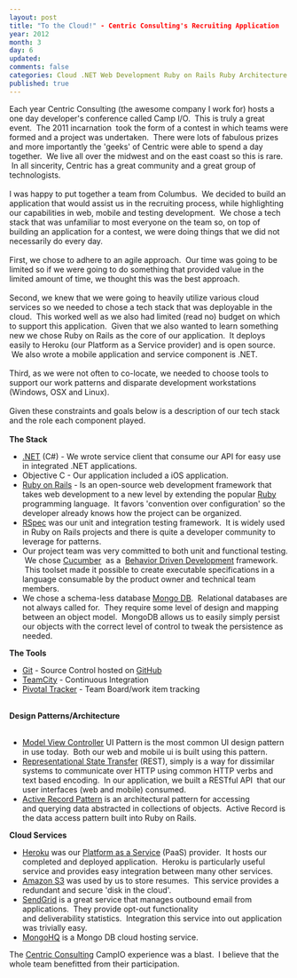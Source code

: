 ```yaml
---
layout: post
title: "To the Cloud!" - Centric Consulting's Recruiting Application
year: 2012
month: 3
day: 6
updated: 
comments: false
categories: Cloud .NET Web Development Ruby on Rails Ruby Architecture Agile
published: true
---
```

Each year Centric Consulting (the awesome company I work for) hosts a one day developer's conference called Camp I/O. &nbsp;This is truly a great event. &nbsp;The 2011 incarnation &nbsp;took the form of a contest in which teams were formed and a project was undertaken. &nbsp;There were lots of fabulous prizes and more importantly the 'geeks' of Centric were able to spend a day together. &nbsp;We live all over the midwest and on the east coast so this is rare. &nbsp;In all sincerity, Centric has a great community and a great group of technologists.<br />
<br />
I was happy to put together a team from Columbus. &nbsp;We decided to build an application that would assist us in the recruiting process, while highlighting our capabilities in web, mobile and testing development. &nbsp;We chose a tech stack that was unfamiliar to most everyone on the team so, on top of building an application for a contest, we were doing things that we did not necessarily do every day.<br />
<br />
First, we chose to adhere to an agile approach. &nbsp;Our time was going to be limited so if we were going to do something that provided value in the limited amount of time, we thought this was the best approach.<br />
<br />
Second, we knew that we were going to heavily utilize various cloud services so we needed to chose a tech stack that was deployable in the cloud. &nbsp;This worked well as we also had limited (read no) budget on which to support this application. &nbsp;Given that we also wanted to learn something new we chose Ruby on Rails as the core of our application. &nbsp;It deploys easily to Heroku (our Platform as a Service provider) and is open source. &nbsp;We also wrote a mobile application and service component is .NET.<br />
<br />
Third, as we were not often to co-locate, we needed to choose tools to support our work patterns and disparate development workstations (Windows, OSX and Linux).<br />
<br />
Given these constraints and goals below is a description of our tech stack and the role each component played.<br />
<br />
<b>The Stack</b><br />
<ul>
<li><a href="http://asp.net/" target="_blank">.NET</a> (C#) - We wrote service client that consume our API for easy use in integrated .NET applications.</li>
<li>Objective C - Our application included a iOS application.</li>
<li><a href="http://rubyonrails.org/" target="_blank">Ruby on Rails</a> - Is an open-source web development framework that takes web development to a new level by extending the popular <a href="http://www.ruby-lang.org/" target="_blank">Ruby</a> programming language. &nbsp;It favors 'convention over configuration' so the developer already knows how the project can be organized.</li>
<li><a href="http://rspec.info/" target="_blank">RSpec</a> was our unit and integration testing framework. &nbsp;It is widely used in Ruby on Rails projects and there is quite a developer&nbsp;community to leverage for patterns.</li>
<li>Our project team was very committed to both unit and functional testing. &nbsp;We chose&nbsp;<a href="http://cukes.info/" target="_blank">Cucumber</a> &nbsp;as a &nbsp;<a href="http://en.wikipedia.org/wiki/Behavior_Driven_Development" target="_blank">Behavior Driven Development</a> framework. &nbsp;This toolset made it possible to create executable specifications in a language consumable by the product owner and technical team members.</li>
<li>We chose a schema-less database <a href="http://www.mongodb.org/" target="_blank">Mongo DB</a>. &nbsp;Relational databases are not always called for. &nbsp;They require some level of design and mapping between an object model. &nbsp;MongoDB allows us to easily simply persist our objects with the correct level of control to tweak the persistence as needed.</li>
</ul>
<div>
<b>The Tools</b></div>
<div>
<ul>
<li><a href="http://git-scm.com/" target="_blank">Git</a> - Source Control hosted on <a href="http://www.github.com/" target="_blank">GitHub</a></li>
<li><a href="http://www.jetbrains.com/teamcity/" target="_blank">TeamCity</a> - Continuous Integration</li>
<li><a href="http://www.pivotaltracker.com/" target="_blank">Pivotal Tracker</a> - Team Board/work item tracking</li>
</ul>
</div>
<br />
<b>Design Patterns/Architecture</b><br />
<br />
<ul>
<li><a href="http://en.wikipedia.org/wiki/Model_view_controller" target="_blank">Model View Controller</a> UI Pattern is the most common UI design pattern in use today. &nbsp;Both our web and mobile ui is built using this pattern.</li>
<li><a href="http://en.wikipedia.org/wiki/REST" target="_blank">Representational State Transfer</a> (REST), simply is a way for dissimilar systems to communicate over HTTP using common HTTP verbs and text based encoding. &nbsp;In our application, we built a RESTful API &nbsp;that our user interfaces (web and mobile) consumed.</li>
<li><a href="http://en.wikipedia.org/wiki/Active_record_pattern" target="_blank">Active Record Pattern</a> is an architectural pattern for accessing and&nbsp;querying&nbsp;data abstracted in collections of objects. &nbsp;Active Record is the data access pattern built into Ruby on Rails.</li>
</ul>
<div>
<b>Cloud Services</b></div>
<div>
<ul>
<li><a href="http://www.heroku.com/how" target="_blank">Heroku</a> was our <a href="http://en.wikipedia.org/wiki/Platform_as_a_service" target="_blank">Platform as a Service</a> (PaaS) provider. &nbsp;It hosts our completed and deployed application. &nbsp;Heroku is particularly useful service and provides easy integration between many other services.</li>
<li><a href="http://aws.amazon.com/s3/" target="_blank">Amazon S3</a> was used by us to store resumes. &nbsp;This service provides a redundant and secure 'disk in the cloud'.</li>
<li><a href="http://www.sendgrid.com/features.html" target="_blank">SendGrid</a> is a great service that manages outbound email from applications. &nbsp;They provide opt-out functionality and&nbsp;deliverability&nbsp;statistics. &nbsp;Integration this service into out application was trivially easy.</li>
<li><a href="http://www.mongohq.com/" target="_blank">MongoHQ</a> is a Mongo DB cloud hosting service.</li>
</ul>
</div>
<div class="separator" style="clear: both; text-align: left;">
<span style="text-align: -webkit-auto;">The <a href="http://www.centricconsulting.com/" target="_blank">Centric Consulting</a> CampIO experience was a blast. &nbsp;I believe that the whole team benefitted from their participation.</span></div>
<div class="separator" style="clear: both; text-align: center;">
<br /></div>
